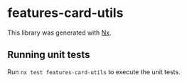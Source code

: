 # features-card-utils

This library was generated with [Nx](https://nx.dev).

## Running unit tests

Run `nx test features-card-utils` to execute the unit tests.
